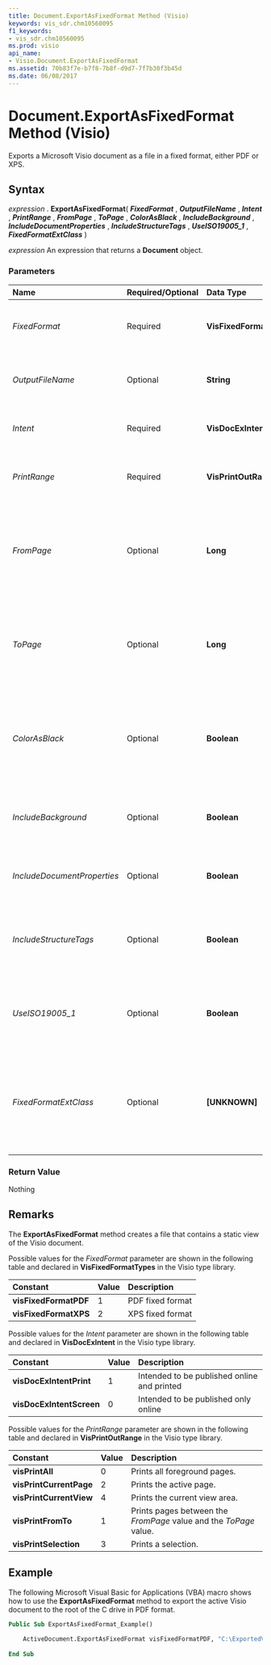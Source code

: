 ```yaml
---
title: Document.ExportAsFixedFormat Method (Visio)
keywords: vis_sdr.chm10560095
f1_keywords:
- vis_sdr.chm10560095
ms.prod: visio
api_name:
- Visio.Document.ExportAsFixedFormat
ms.assetid: 70b83f7e-b7f8-7b8f-d9d7-7f7b30f3b45d
ms.date: 06/08/2017
---
```



# Document.ExportAsFixedFormat Method (Visio)

Exports a Microsoft Visio document as a file in a fixed format, either PDF or XPS.


## Syntax

 _expression_ . **ExportAsFixedFormat**( **_FixedFormat_** , **_OutputFileName_** , **_Intent_** , **_PrintRange_** , **_FromPage_** , **_ToPage_** , **_ColorAsBlack_** , **_IncludeBackground_** , **_IncludeDocumentProperties_** , **_IncludeStructureTags_** , **_UseISO19005_1_** , **_FixedFormatExtClass_** )

 _expression_ An expression that returns a **Document** object.


### Parameters



|**Name**|**Required/Optional**|**Data Type**|**Description**|
|:-----|:-----|:-----|:-----|
| _FixedFormat_|Required| **VisFixedFormatTypes**|The format type in which to export the document. See Remarks for possible values.|
| _OutputFileName_|Optional| **String**|The name and path of the file to which to output, enclosed in quotation marks.|
| _Intent_|Required| **VisDocExIntent**|The output quality. See Remarks for possible values.|
| _PrintRange_|Required| **VisPrintOutRange**|The range of document pages to be exported. See Remarks for possible values.|
| _FromPage_|Optional| **Long**| If _PrintRange_ is **visPrintFromTo** , the first page in the range to be exported. The default is 1, which indicates the first page of the drawing.|
| _ToPage_|Optional| **Long**|If  _PrintRange_ is **visPrintFromTo** , the last page in the range to be exported. The default is -1, which indicates the last page of the drawing.|
| _ColorAsBlack_|Optional| **Boolean**| **True** to render all colors as black to ensure that all shapes are visible in the exported drawing. **False** to render colors normally. The default is **False** .|
| _IncludeBackground_|Optional| **Boolean**|Whether to include background pages in the exported file. The default is  **True** .|
| _IncludeDocumentProperties_|Optional| **Boolean**|Whether to include document properties in the exported file. The default is  **True** .|
| _IncludeStructureTags_|Optional| **Boolean**|Whether to include document structure tags to improve document accessibility. The default is  **True** .|
| _UseISO19005_1_|Optional| **Boolean**|Whether the resulting document is compliant with ISO 19005-1 (PDF/A). The default is  **False** .|
| _FixedFormatExtClass_|Optional| **[UNKNOWN]**|A pointer to a class that implements the  **IMsoDocExporter** interface for purposes of creating custom fixed output. The default is a null pointer.|

### Return Value

Nothing


## Remarks

The  **ExportAsFixedFormat** method creates a file that contains a static view of the Visio document.

Possible values for the  _FixedFormat_ parameter are shown in the following table and declared in **VisFixedFormatTypes** in the Visio type library.



|**Constant**|**Value**|**Description**|
|:-----|:-----|:-----|
| **visFixedFormatPDF**|1|PDF fixed format|
| **visFixedFormatXPS**|2|XPS fixed format|
Possible values for the  _Intent_ parameter are shown in the following table and declared in **VisDocExIntent** in the Visio type library.



|**Constant**|**Value**|**Description**|
|:-----|:-----|:-----|
| **visDocExIntentPrint**|1|Intended to be published online and printed|
| **visDocExIntentScreen**|0|Intended to be published only online|
Possible values for the  _PrintRange_ parameter are shown in the following table and declared in **VisPrintOutRange** in the Visio type library.



|**Constant**|**Value**|**Description**|
|:-----|:-----|:-----|
| **visPrintAll**|0|Prints all foreground pages.|
| **visPrintCurrentPage**|2|Prints the active page.|
| **visPrintCurrentView**|4|Prints the current view area.|
| **visPrintFromTo**|1|Prints pages between the  _FromPage_ value and the _ToPage_ value.|
| **visPrintSelection**|3|Prints a selection.|

## Example

The following Microsoft Visual Basic for Applications (VBA) macro shows how to use the  **ExportAsFixedFormat** method to export the active Visio document to the root of the C drive in PDF format.


```vb
Public Sub ExportAsFixedFormat_Example() 
 
    ActiveDocument.ExportAsFixedFormat visFixedFormatPDF, "C:\ExportedVisioDocument .pdf", visDocExIntentPrint, visPrintAll 
 
End Sub
```


